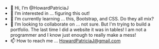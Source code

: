 - 👋 Hi, I’m @HowardPatriciaJ
- 👀 I’m interested in ... figuring this out!
- 🌱 I’m currently learning ... this, Bootstrap, and CSS. Do they all mix?
- 💞️ I’m looking to collaborate on ... not sure. But I'm trying to build a portfolio. The last time I did a website it was in tables! I am not a programmer and I know just enough to really make a mess!
- 📫 How to reach me ... HowardPatriciaJ@gmail.com

<!---
HowardPatriciaJ/HowardPatriciaJ is a ✨ special ✨ repository because its `README.md` (this file) appears on your GitHub profile.
You can click the Preview link to take a look at your changes.
--->

